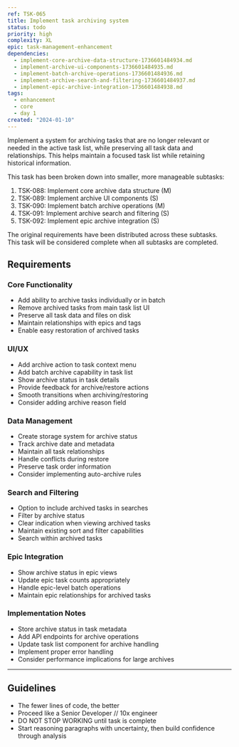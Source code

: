 ```yaml
---
ref: TSK-065
title: Implement task archiving system
status: todo
priority: high
complexity: XL
epic: task-management-enhancement
dependencies:
  - implement-core-archive-data-structure-1736601484934.md
  - implement-archive-ui-components-1736601484935.md
  - implement-batch-archive-operations-1736601484936.md
  - implement-archive-search-and-filtering-1736601484937.md
  - implement-epic-archive-integration-1736601484938.md
tags:
  - enhancement
  - core
  - day 1
created: "2024-01-10"
---
```


Implement a system for archiving tasks that are no longer relevant or needed in the active task list, while preserving all task data and relationships. This helps maintain a focused task list while retaining historical information.

This task has been broken down into smaller, more manageable subtasks:

1. TSK-088: Implement core archive data structure (M)
2. TSK-089: Implement archive UI components (S)
3. TSK-090: Implement batch archive operations (M)
4. TSK-091: Implement archive search and filtering (S)
5. TSK-092: Implement epic archive integration (S)

The original requirements have been distributed across these subtasks. This task will be considered complete when all subtasks are completed.

## Requirements

### Core Functionality

- Add ability to archive tasks individually or in batch
- Remove archived tasks from main task list UI
- Preserve all task data and files on disk
- Maintain relationships with epics and tags
- Enable easy restoration of archived tasks

### UI/UX

- Add archive action to task context menu
- Add batch archive capability in task list
- Show archive status in task details
- Provide feedback for archive/restore actions
- Smooth transitions when archiving/restoring
- Consider adding archive reason field

### Data Management

- Create storage system for archive status
- Track archive date and metadata
- Maintain all task relationships
- Handle conflicts during restore
- Preserve task order information
- Consider implementing auto-archive rules

### Search and Filtering

- Option to include archived tasks in searches
- Filter by archive status
- Clear indication when viewing archived tasks
- Maintain existing sort and filter capabilities
- Search within archived tasks

### Epic Integration

- Show archive status in epic views
- Update epic task counts appropriately
- Handle epic-level batch operations
- Maintain epic relationships for archived tasks

### Implementation Notes

- Store archive status in task metadata
- Add API endpoints for archive operations
- Update task list component for archive handling
- Implement proper error handling
- Consider performance implications for large archives

---

## Guidelines

- The fewer lines of code, the better
- Proceed like a Senior Developer // 10x engineer
- DO NOT STOP WORKING until task is complete
- Start reasoning paragraphs with uncertainty, then build confidence through analysis
